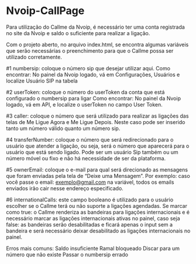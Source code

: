 # Nvoip-CallPage

Para utilização do Callme da Nvoip, é necessário ter uma conta registrada no site da Nvoip e saldo o suficiente para realizar a ligação.


Com o projeto aberto, no arquivo index.html, se encontra algumas variáveis que serão necessárias o preenchimento para que o Callme possa ser utilizado corretamente.


#1
numbersip: coloque o número sip que desejar utilizar aqui.
Como encontrar: No painel da Nvoip logado, vá em Configurações, Usuários e localize Usuário SIP na tabela

#2
userToken: coloque o número do userToken da conta que está configurado o numbersip para ligar
Como encontrar: No painel da Nvoip logado, vá em API, e localize o userToken no campo User Token.

#3
caller: coloque o número que será utilizado para realizar as ligações das telas de Me Ligue Agora e Me Ligue Depois.
Neste caso pode ser inserido tanto um número válido quanto um número sip.

#4
transferNumber: coloque o número que será redirecionado para o usuário que atender a ligação, ou seja, será o número que aparecerá para o usuário que está sendo ligado.
Pode ser um usuário Sip também ou um número móvel ou fixo e não há necessidade de ser da plataforma. 

#5
ownerEmail: coloque o e-mail para qual será direcionado as mensagens que foram enviadas pela tela de “Deixe uma Mensagem”.
Por exemplo: caso você passe o email: exemplo@gmail.com na variável,  todos os emails enviados irão cair nesse endereço especificado.

#6
internationalCalls: este campo booleano é utilizado para o usuário escolher se o Callme terá ou não suporte a ligações agendadas. 
Se marcar como true: o Callme renderiza as bandeiras para ligações internacionais e é necessário marcar as ligações internacionais ativas no painel, 
caso seja false: as bandeiras serão desabilitadas e ficará apenas o input sem a bandeira e será necessário deixar desabilitado as ligações internacionais no painel.

Erros mais comuns:
Saldo insuficiente
Ramal bloqueado
Discar para um número que não existe
Passar o numbersip errado





